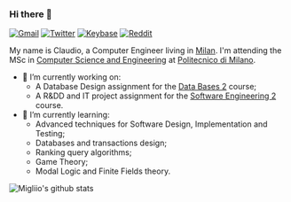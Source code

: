 ### Hi there 👋

[![Gmail](https://img.shields.io/static/v1?style=for-the-badge&message=Gmail&color=EA4335&logo=Gmail&logoColor=FFFFFF&label=)](mailto:migliorelliclaudio@gmail.com)
[![Twitter](https://img.shields.io/static/v1?style=for-the-badge&message=Twitter&color=1DA1F2&logo=Twitter&logoColor=FFFFFF&label=)](https://twitter.com/migliio)
[![Keybase](https://img.shields.io/static/v1?style=for-the-badge&message=Keybase&color=33A0FF&logo=Keybase&logoColor=FFFFFF&label=)](https://keybase.io/miglio/pgp_keys.asc)
[![Reddit](https://img.shields.io/static/v1?style=for-the-badge&message=Reddit&color=FF4500&logo=Reddit&logoColor=FFFFFF&label=)](https://www.reddit.com/user/migliio)

My name is Claudio, a Computer Engineer living in [Milan](https://goo.gl/maps/xKjoMDEyRpdjAkbe8). I'm attending the MSc in [Computer Science and Engineering](https://www4.ceda.polimi.it/manifesti/manifesti/controller/ManifestoPublic.do?check_params=1&aa=2021&k_corso_la=481&lang=EN&k_indir=T2A&__pj0=0&__pj1=24fcaca386b342c57fa9fac710f8934e) at [Politecnico di Milano](https://en.wikipedia.org/wiki/Polytechnic_University_of_Milan).
- 🔭 I’m currently working on:
  - A Database Design assignment for the [Data Bases 2](https://www11.ceda.polimi.it/schedaincarico/schedaincarico/controller/scheda_pubblica/SchedaPublic.do?&evn_default=evento&c_classe=764664&__pj0=0&__pj1=57616c3a06dcdffe28aed6528f608244) course;
  - A R&DD and IT project assignment for the [Software Engineering 2](https://www11.ceda.polimi.it/schedaincarico/schedaincarico/controller/scheda_pubblica/SchedaPublic.do?&evn_default=evento&c_classe=763895&__pj0=0&__pj1=93b06ac8ae692defe45f50d1d9b32091) course.
- 🌱 I’m currently learning:
  - Advanced techniques for Software Design, Implementation and Testing;
  - Databases and transactions design;
  - Ranking query algorithms;
  - Game Theory;
  - Modal Logic and Finite Fields theory.

![Migliio's github stats](https://github-readme-stats.vercel.app/api?username=migliio&show_icons=true&hide_border=true)

